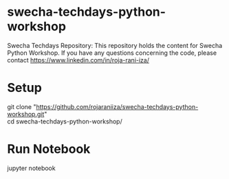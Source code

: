 # swecha-techdays-python-workshop
Swecha Techdays Repository: This repository holds the content for Swecha Python Workshop. If you have any questions concerning the code, please contact https://www.linkedin.com/in/roja-rani-iza/

# Setup

git clone "https://github.com/rojaraniiza/swecha-techdays-python-workshop.git"  
cd swecha-techdays-python-workshop/

# Run Notebook
jupyter notebook
